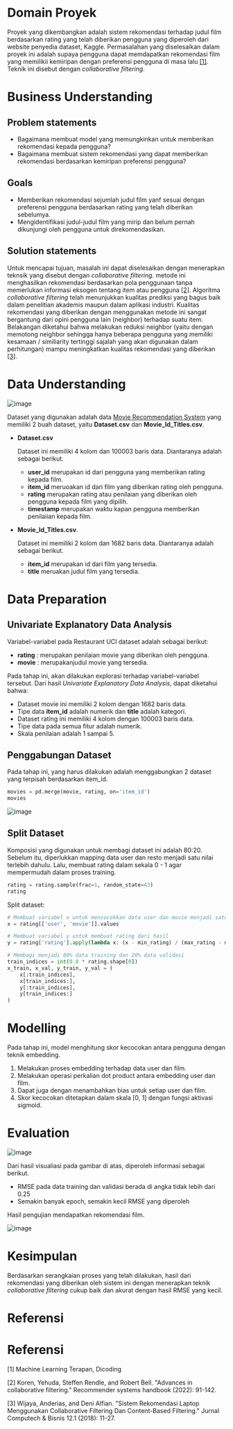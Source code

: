 # Domain Proyek
Proyek yang dikembangkan adalah sistem rekomendasi terhadap judul film berdasarkan rating yang telah diberikan pengguna yang diperoleh dari website penyedia dataset, Kaggle. Permasalahan yang diselesaikan dalam proyek ini adalah supaya pengguna dapat memdapatkan rekomendasi film yang memilikii kemiripan dengan preferensi pengguna di masa lalu [[1]](https://www.dicoding.com/academies/319/tutorials/19662). Teknik ini disebut dengan *collaborative filtering*.

# Business Understanding
## Problem statements
- Bagaimana membuat model yang memungkinkan untuk memberikan rekomendasi kepada pengguna?
- Bagaimana membuat sistem rekomendasi yang dapat memberikan rekomendasi berdasarkan kemiripan preferensi pengguna?

## Goals
- Memberikan rekomendasi sejumlah judul film yanf sesuai dengan preferensi pengguna berdasarkan rating yang telah diberikan sebelumya.
- Mengidentifikasi judul-judul film yang mirip dan belum pernah dikunjungi oleh pengguna untuk direkomendasikan.

## Solution statements
Untuk mencapai tujuan, masalah ini dapat diselesaikan dengan menerapkan teknsik yang disebut dengan *collaborative filtering*. metode ini menghasilkan rekomendasi berdasarkan pola penggunaan tanpa memerlukan informasi eksogen tentang item atau pengguna [[2]](https://link.springer.com/chapter/10.1007/978-1-0716-2197-4_3). Algoritma *collaborative filtering* telah menunjukkan kualitas prediksi yang bagus baik dalam penelitian akademis maupun dalam aplikasi industri. Kualitas rekomendasi yang diberikan dengan menggunakan metode ini sangat bergantung dari opini pengguna lain (neighbor) terhadap suatu item. Belakangan diketahui bahwa melakukan reduksi neighbor (yaitu dengan memotong neighbor sehingga hanya beberapa pengguna yang memiliki kesamaan / similiarity tertinggi sajalah yang akan digunakan dalam perhitungan) mampu meningkatkan kualitas rekomendasi yang diberikan [[3]](http://www.jurnal.stmik-mi.ac.id/index.php/jcb/article/view/167/189).

# Data Understanding
![image](https://user-images.githubusercontent.com/36911342/187083551-b84e8de5-5be4-413d-bf73-4ca74e5ac4e3.png)

Dataset yang digunakan adalah data [Movie Recommendation System](https://www.kaggle.com/datasets/dev0914sharma/dataset) yang memiliki 2 buah dataset, yaitu **Dataset.csv** dan **Movie_Id_Titles.csv**.

- **Dataset.csv**
    
    Dataset ini memiliki 4 kolom dan 100003 baris data. Diantaranya adalah sebagai berikut.
    - **user_id** merupakan id dari pengguna yang memberikan rating kepada film.
    - **item_id** meruoakan id dari film yang diberikan rating oleh pengguna.
    - **rating** merupakan rating atau penilaian yang diberikan oleh pengguna kepada film yang dipilih.
    - **timestamp** merupakan waktu kapan pengguna memberikan penilaiian kepada film.

- **Movie_Id_Titles.csv**.

    Dataset ini memiliki 2 kolom dan 1682 baris data. Diantaranya adalah sebagai berikut.
    - **item_id** merupakan id dari film yang tersedia.
    - **title** meruakan judul film yang tersedia.
 
 # Data Preparation
 ## Univariate Explanatory Data Analysis
Variabel-variabel pada Restaurant UCI dataset adalah sebagai berikut:

- **rating** : merupakan penilaian movie yang diberikan oleh pengguna.
- **movie** : merupakanjudul movie yang tersedia.

Pada tahap ini, akan dilakukan explorasi terhadap variabel-variabel tersebut.
Dari hasil *Univariate Explanatory Data Analysis*, dapat diketahui bahwa:
- Dataset movie ini memiliki 2 kolom dengan 1682 baris data.
- Tipe data **item_id** adalah numerik dan **title** adalah kategori.
- Dataset rating ini memiliki 4 kolom dengan 100003 baris data.
- Tipe data pada semua fitur adalah numerik.
- Skala penilaian adalah 1 sampai 5.

## Penggabungan Dataset
Pada tahap ini, yang harus dilakukan adalah menggabungkan 2 dataset yang terpisah berdasarkan item_id.
```python
movies = pd.merge(movie, rating, on='item_id')
movies
```
![image](https://user-images.githubusercontent.com/36911342/187083917-577555c4-d678-4aae-bdd2-59aaf6b4980b.png)

## Split Dataset
Komposisi yang digunakan untuk membagi dataset ini adalah 80:20. Sebelum itu, diperlukkan mapping data user dan resto menjadi satu nilai terlebih dahulu. Lalu, membuat rating dalam sekala 0 - 1 agar mempermudah dalam proses training.
```python
rating = rating.sample(frac=1, random_state=43)
rating
```
Split dataset:

```python
# Membuat variabel x untuk mencocokkan data user dan movie menjadi satu nilai
x = rating[['user', 'movie']].values

# Membuat variabel y untuk membuat rating dari hasil
y = rating['rating'].apply(lambda x: (x - min_rating) / (max_rating - min_rating)).values

# Membagi menjadi 80% data training dan 20% data validasi
train_indices = int(0.8 * rating.shape[0])
x_train, x_val, y_train, y_val = (
    x[:train_indices],
    x[train_indices:],
    y[:train_indices],
    y[train_indices:]
)
```

# Modelling
Pada tahap ini, model menghitung skor kecocokan antara pengguna dengan teknik embedding.

1. Melakukan proses embedding terhadap data user dan film.
2. Melakukan operasi perkalian dot product antara embedding user dan film.
3. Dapat juga dengan menambahkan bias untuk setiap user dan film.
4. Skor kecocokan ditetapkan dalam skala [0, 1] dengan fungsi aktivasi sigmoid.

# Evaluation
![image](https://user-images.githubusercontent.com/36911342/187084151-ff152298-e467-470d-ba90-36efec8f5419.png)

Dari hasil visualiasi pada gambar di atas, diperoleh informasi sebagai berikut.

- RMSE pada data training dan validasi berada di angka tidak lebih dari 0.25
- Semakin banyak epoch, semakin kecil RMSE yang diperoleh

Hasil pengujian mendapatkan rekomendasi film.

![image](https://user-images.githubusercontent.com/36911342/187084308-ecb85587-f9ab-4cba-a234-1114d402c5b7.png)

# Kesimpulan
Berdasarkan serangkaian proses yang telah dilakukan, hasil dari rekomendasi yang diberikan oleh sistem ini dengan menerapkan teknik *collaborative filtering* cukup baik dan akurat dengan hasil RMSE yang kecil.

# Referensi
# Referensi
[1] Machine Learning Terapan, Dicoding

[2] Koren, Yehuda, Steffen Rendle, and Robert Bell. "Advances in collaborative filtering." Recommender systems handbook (2022): 91-142.

[3] Wijaya, Anderias, and Deni Alfian. "Sistem Rekomendasi Laptop Menggunakan Collaborative Filtering Dan Content-Based Filtering." Jurnal Computech & Bisnis 12.1 (2018): 11-27.
